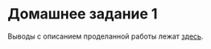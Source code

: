 # Домашнее задание 1
Выводы с описанием проделанной работы лежат [здесь](https://github.com/shiryaevva/HW_ML/blob/main/description.md).
